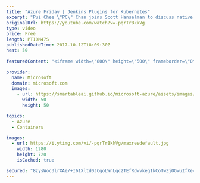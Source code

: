 ```yaml
---
title: "Azure Friday | Jenkins Plugins for Kubernetes"
excerpt: "Pui Chee \"PC\" Chan joins Scott Hanselman to discuss native support for Jenkins in Azure. Our plugins make it easy for you to build your project using a container agent and then automate deployment from Jenkins to an Azure Container Service Kubernetes cluster.  Announcing Deploy to Kubernetes & Azure"
originalUrl: https://youtube.com/watch?v=-pqrTrBkkVg
type: video
price: Free
length: PT10M47S
publishedDateTime: 2017-10-12T18:09:30Z
heat: 50

featuredContent: "<iframe width=\"800\" height=\"500\" frameborder=\"0\" src=\"https://www.youtube.com/embed/-pqrTrBkkVg\" allow=\"accelerometer; autoplay; encrypted-media; gyroscope; picture-in-picture\" allowfullscreen></iframe>"

provider:
  name: Microsoft
  domain: microsoft.com
  images:
    - url: https://smartableai.github.io/microsoft-azure/assets/images/organizations/microsoft.com-50x50.jpg
      width: 50
      height: 50

topics:
  - Azure
  - Containers

images:
  - url: https://i.ytimg.com/vi/-pqrTrBkkVg/maxresdefault.jpg
    width: 1280
    height: 720
    isCached: true

secured: "8zysWoc3lrXAe/+I61Xltd0JCgoLWnLqc2TEfRdwvkeg1kCoTwZjOGwuIfXecROsTJqtCxR2dKyoTwPF3DYETCq8KrFQuQ8q75gdyq1Lr7C6sxfrws05GMf+RaA368Kr9RwjpBUT1ndwQtewdBO7LRrip9q3ctw0PUOhvqyHKWFEIAKDUNsGL9IyfZ4nac/ugpbqQMToQGuj3SQw7iware3PeX9joyvpM82NISNBHpNVe60qtn21i0YrMRimF/oDt+NV7X0zKehUtM0ciCJLUQixzHjwh/ThnrTtM0GAbkh81rXxACJewOOWvJpFZB5VM4yWKTetP8gX3dd0wP6jF3M4aHb+bRzfoIWhYEKF+JRX1jad7E6Znjf1dV6HYwssh+A13REnMvwTl7YOkuGl9bQwHDFHkT8s3wMLr1tRXjU=;0apCkTPpF6HIuoH/hrkDFA=="
---
```


